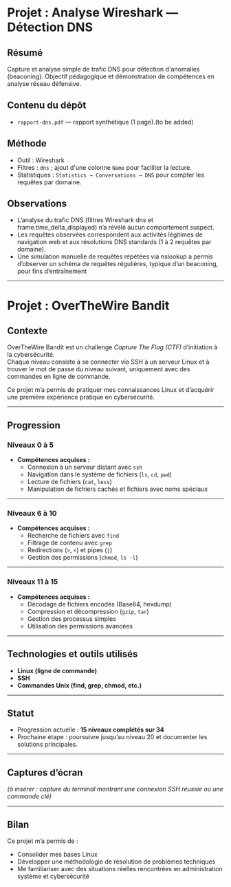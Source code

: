 # Projet : Analyse Wireshark — Détection DNS 
## Résumé
Capture et analyse simple de trafic DNS pour détection d'anomalies (beaconing). Objectif pédagogique et démonstration de compétences en analyse réseau défensive.

## Contenu du dépôt
- `rapport-dns.pdf` — rapport synthétique (1 page).(to be added)

## Méthode
- Outil : Wireshark  
- Filtres : `dns` ; ajout d'une colonne `Name` pour faciliter la lecture.  
- Statistiques : `Statistics → Conversations → DNS` pour compter les requêtes par domaine.

## Observations
- L’analyse du trafic DNS (filtres Wireshark dns et frame.time_delta_displayed) n’a révélé aucun comportement suspect. 
- Les requêtes observées correspondent aux activités légitimes de navigation web et aux résolutions DNS standards (1 à 2 requêtes par domaine). 
- Une simulation manuelle de requêtes répétées via nslookup a permis d’observer un schéma de requêtes régulières, typique d’un beaconing, pour fins d’entraînement

---





# Projet : OverTheWire Bandit

## Contexte
OverTheWire Bandit est un challenge *Capture The Flag (CTF)* d’initiation à la cybersécurité.  
Chaque niveau consiste à se connecter via SSH à un serveur Linux et à trouver le mot de passe du niveau suivant, uniquement avec des commandes en ligne de commande.

Ce projet m’a permis de pratiquer mes connaissances Linux et d’acquérir une première expérience pratique en cybersécurité.

---

## Progression

### Niveaux 0 à 5
- **Compétences acquises :**
  - Connexion à un serveur distant avec `ssh`
  - Navigation dans le système de fichiers (`ls`, `cd`, `pwd`)
  - Lecture de fichiers (`cat`, `less`)
  - Manipulation de fichiers cachés et fichiers avec noms spéciaux

---

### Niveaux 6 à 10
- **Compétences acquises :**
  - Recherche de fichiers avec `find`
  - Filtrage de contenu avec `grep`
  - Redirections (`>`, `<`) et pipes (`|`)
  - Gestion des permissions (`chmod`, `ls -l`)

---

### Niveaux 11 à 15
- **Compétences acquises :**
  - Décodage de fichiers encodés (Base64, hexdump)
  - Compression et décompression (`gzip`, `tar`)
  - Gestion des processus simples
  - Utilisation des permissions avancées

---

## Technologies et outils utilisés
- **Linux (ligne de commande)**
- **SSH**
- **Commandes Unix (find, grep, chmod, etc.)**

---

## Statut
- Progression actuelle : **15 niveaux complétés sur 34**  
- Prochaine étape : poursuivre jusqu’au niveau 20 et documenter les solutions principales.

---

## Captures d’écran
*(à insérer : capture du terminal montrant une connexion SSH réussie ou une commande clé)*

---

## Bilan
Ce projet m’a permis de :
- Consolider mes bases Linux  
- Développer une méthodologie de résolution de problèmes techniques  
- Me familiariser avec des situations réelles rencontrées en administration système et cybersécurité  
